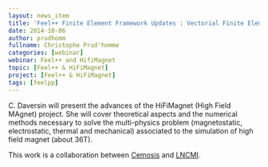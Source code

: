 ```yaml
---
layout: news_item
title: 'Feel++ Finite Element Framework Updates : Vectorial Finite Element \(H_{\mathrm{div}}\) - \(H_{\mathrm{curl}}\)'
date: 2014-10-06
author: prudhomm
fullname: Christophe Prud'homme
categories: [webinar]
webinar: Feel++ and HifiMagnet
topic: [Feel++ & HiFiMagnet]
project: [Feel++ & HiFiMagnet]
tags: [feelpp]
---
```


C. Daversin will present the advances of the HiFiMagnet (High Field
MAgnet) project. She will cover theoretical aspects and the numerical
methods necessary to solve the multi-physics problem (magnetostatic,
electrostatic, thermal and mechanical) associated to the simulation of
high field magnet (about 36T).

This work is a collaboration between [Cemosis](http://www.cemosis.fr) and [LNCMI](http://www.lncmi.cnrs.fr).
